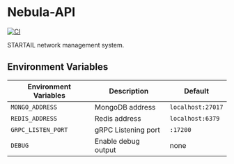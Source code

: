 # Nebula-API

[![CI](https://github.com/synchthia/nebula-api/workflows/CI/badge.svg?branch=master&event=push)](https://github.com/synchthia/nebula-api/actions?query=workflow%3ACI)

STARTAIL network management system.

## Environment Variables

| Environment Variables | Description         | Default           |
| --------------------- | ------------------- | ----------------- |
| `MONGO_ADDRESS`       | MongoDB address     | `localhost:27017` |
| `REDIS_ADDRESS`       | Redis address       | `localhost:6379`  |
| `GRPC_LISTEN_PORT`    | gRPC Listening port | `:17200`          |
| `DEBUG`               | Enable debug output | none              |
